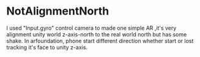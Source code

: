 # NotAlignmentNorth
I used "Input.gyro" control camera to made one simple AR ,it's very alignment unity world z-axis-north to the real world north but has some shake. In arfoundation, phone start different direction whether start or lost tracking it's face to unity z-axis.
